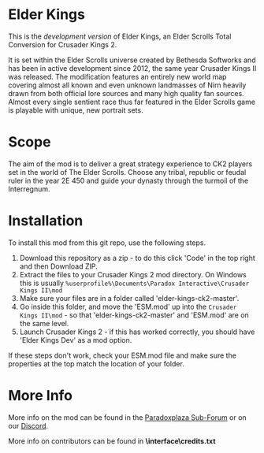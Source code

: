 # Elder Kings 


This is the *development version* of Elder Kings, an Elder Scrolls Total Conversion for Crusader Kings 2.

It is set within the Elder Scrolls universe created by Bethesda Softworks and has been in active development since 2012, the same year Crusader Kings II was released. The modification features an entirely new world map covering almost all known and even unknown landmasses of Nirn heavily drawn from both official lore sources and many high quality fan sources.
Almost every single sentient race thus far featured in the Elder Scrolls game is playable with unique, new portrait sets.

# Scope
The aim of the mod is to deliver a great strategy experience to CK2 players set in the world of The Elder Scrolls. Choose any tribal, republic or feudal ruler in the year 2E 450 and guide your dynasty through the turmoil of the Interregnum.

# Installation

To install this mod from this git repo, use the following steps.

1. Download this repository as a zip - to do this click 'Code' in the top right and then Download ZIP.
2. Extract the files to your Crusader Kings 2 mod directory. On Windows this is usually `%userprofile%\Documents\Paradox Interactive\Crusader Kings II\mod`
3. Make sure your files are in a folder called 'elder-kings-ck2-master'.
4. Go inside this folder, and move the 'ESM.mod' up into the `Crusader Kings II\mod` - so that 'elder-kings-ck2-master' and 'ESM.mod' are on the same level.
5. Launch Crusader Kings 2 - if this has worked correctly, you should have 'Elder Kings Dev' as a mod option.

If these steps don't work, check your ESM.mod file and make sure the properties at the top match the location of your folder.


# More Info
More info on the mod can be found in the [Paradoxplaza Sub-Forum](https://forum.paradoxplaza.com/forum/forums/elder-kings-mod.842/) or on our [Discord](https://discord.gg/wXvUPCF).

More info on contributors can be found in **\interface\credits.txt**
